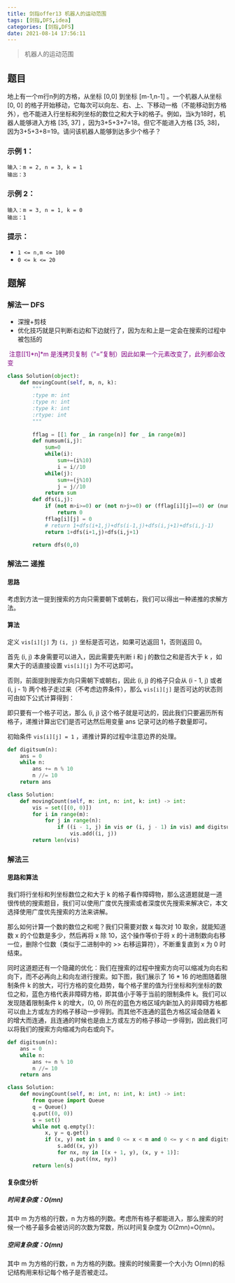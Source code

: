 ```yaml
---
title: 剑指offer13 机器人的运动范围
tags: [剑指,DFS,idea]
categories: [剑指,DFS]
date: 2021-08-14 17:56:11
---
```


>机器人的运动范围

## 题目

地上有一个m行n列的方格，从坐标 [0,0] 到坐标 [m-1,n-1] 。一个机器人从坐标 [0, 0] 的格子开始移动，它每次可以向左、右、上、下移动一格（不能移动到方格外），也不能进入行坐标和列坐标的数位之和大于k的格子。例如，当k为18时，机器人能够进入方格 [35, 37] ，因为3+5+3+7=18。但它不能进入方格 [35, 38]，因为3+5+3+8=19。请问该机器人能够到达多少个格子？

### 示例 1：

```
输入：m = 2, n = 3, k = 1
输出：3
```

### 示例 2：

```
输入：m = 3, n = 1, k = 0
输出：1
```

### 提示：

- `1 <= n,m <= 100`
- `0 <= k <= 20`

## 题解

### 解法一 DFS

- 深搜+剪枝
- 优化技巧就是只判断右边和下边就行了，因为左和上是一定会在搜索的过程中被包括的

​        <font color=purple>注意[[1]*n]*m 是浅拷贝复制（“=”复制）因此如果一个元素改变了，此列都会改变</font>

```python
class Solution(object):
    def movingCount(self, m, n, k):
        """
        :type m: int
        :type n: int
        :type k: int
        :rtype: int
        """
        
        fflag = [[1 for _ in range(n)] for _ in range(m)]  
        def numsum(i,j):
            sum=0
            while(i):
                sum+=(i%10)
                i = i//10
            while(j):
                sum+=(j%10)
                j = j//10
            return sum
        def dfs(i,j):
            if (not m>i>=0) or (not n>j>=0) or (fflag[i][j]==0) or (numsum(i,j)>k): 
                return 0
            fflag[i][j] = 0
            # return 1+dfs(i+1,j)+dfs(i-1,j)+dfs(i,j+1)+dfs(i,j-1)
            return 1+dfs(i+1,j)+dfs(i,j+1)

        return dfs(0,0)
```

### 解法二 递推

#### 思路

考虑到方法一提到搜索的方向只需要朝下或朝右，我们可以得出一种递推的求解方法。

#### 算法

定义 `vis[i][j]` 为 `(i, j)` 坐标是否可达，如果可达返回 1，否则返回 0。

首先 (i, j) 本身需要可以进入，因此需要先判断 i 和 j 的数位之和是否大于 k ，如果大于的话直接设置 `vis[i][j]` 为不可达即可。

否则，前面提到搜索方向只需朝下或朝右，因此 (i, j) 的格子只会从 (i - 1, j) 或者 (i, j - 1) 两个格子走过来（不考虑边界条件），那么 `vis[i][j]` 是否可达的状态则可由如下公式计算得到：

即只要有一个格子可达，那么 (i, j) 这个格子就是可达的，因此我们只要遍历所有格子，递推计算出它们是否可达然后用变量 ans 记录可达的格子数量即可。

初始条件 `vis[i][j] = 1` ，递推计算的过程中注意边界的处理。

```python
def digitsum(n):
    ans = 0
    while n:
        ans += n % 10
        n //= 10
    return ans

class Solution:
    def movingCount(self, m: int, n: int, k: int) -> int:
        vis = set([(0, 0)])
        for i in range(m):
            for j in range(n):
                if ((i - 1, j) in vis or (i, j - 1) in vis) and digitsum(i) + digitsum(j) <= k:
                    vis.add((i, j))
        return len(vis)
```

### 解法三

#### 思路和算法

我们将行坐标和列坐标数位之和大于 k 的格子看作障碍物，那么这道题就是一道很传统的搜索题目，我们可以使用广度优先搜索或者深度优先搜索来解决它，本文选择使用广度优先搜索的方法来讲解。

那么如何计算一个数的数位之和呢？我们只需要对数 x 每次对 10 取余，就能知道数 x 的个位数是多少，然后再将 x 除 10，这个操作等价于将 x 的十进制数向右移一位，删除个位数（类似于二进制中的 >> 右移运算符），不断重复直到 x 为 0 时结束。

同时这道题还有一个隐藏的优化：我们在搜索的过程中搜索方向可以缩减为向右和向下，而不必再向上和向左进行搜索。如下图，我们展示了 16 * 16 的地图随着限制条件 k 的放大，可行方格的变化趋势，每个格子里的值为行坐标和列坐标的数位之和，蓝色方格代表非障碍方格，即其值小于等于当前的限制条件 k。我们可以发现随着限制条件 k 的增大，(0, 0) 所在的蓝色方格区域内新加入的非障碍方格都可以由上方或左方的格子移动一步得到。而其他不连通的蓝色方格区域会随着 k 的增大而连通，且连通的时候也是由上方或左方的格子移动一步得到，因此我们可以将我们的搜索方向缩减为向右或向下。

```python
def digitsum(n):
    ans = 0
    while n:
        ans += n % 10
        n //= 10
    return ans

class Solution:
    def movingCount(self, m: int, n: int, k: int) -> int:
        from queue import Queue
        q = Queue()
        q.put((0, 0))
        s = set()
        while not q.empty():
            x, y = q.get()
            if (x, y) not in s and 0 <= x < m and 0 <= y < n and digitsum(x) + digitsum(y) <= k:
                s.add((x, y))
                for nx, ny in [(x + 1, y), (x, y + 1)]:
                    q.put((nx, ny))
        return len(s)
```

#### 复杂度分析

##### 时间复杂度：O(mn)

其中 m 为方格的行数，n 为方格的列数。考虑所有格子都能进入，那么搜索的时候一个格子最多会被访问的次数为常数，所以时间复杂度为 O(2mn)=O(mn)。

##### 空间复杂度：O(mn)

其中 m 为方格的行数，n 为方格的列数。搜索的时候需要一个大小为 O(mn)的标记结构用来标记每个格子是否被走过。

